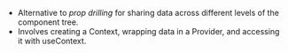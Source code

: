 - Alternative to _prop drilling_ for sharing data across different levels of the component tree.
- Involves creating a Context, wrapping data in a Provider, and accessing it with useContext.
